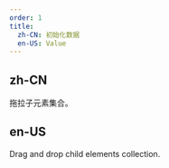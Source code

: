 ```yaml
---
order: 1
title:
  zh-CN: 初始化数据
  en-US: Value
---
```


## zh-CN

拖拉子元素集合。

## en-US

Drag and drop child elements collection.
